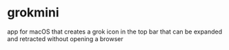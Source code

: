 # grokmini
app for macOS that creates a grok icon in the top bar that can be expanded and retracted without opening a browser 
